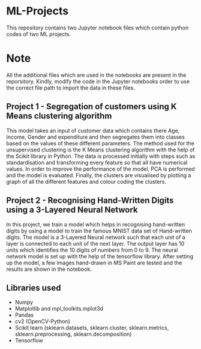 # ML-Projects

This repository contains two Jupyter notebook files which contain python codes of two ML projects.

# Note

All the additional files which are used in the notebooks are present in the reporsitory. Kindly, modify the code in the Jupyter notebooks order to use the correct file path to import the data in these files.

## Project 1 - Segregation of customers using K Means clustering algorithm

This model takes an input of customer data which contains there Age, Income, Gender and expenditure and then segregates them into classes based on the values of these different parameters. The method used for the unsupervised clustering is the K Means clustering algorithm with the help of the Scikit library in Python.
The data is processed initially with steps such as standardisation and transforming every feature so that all have numerical values. In order to improve the performance of the model, PCA is performed and the model is evaluated. Finally, the clusters are visualised by plotting a graph of all the different features and colour coding the clusters.

## Project 2 - Recognising Hand-Written Digits using a 3-Layered Neural Network

In this project, we train a model which helps in recognising hand-written digits by using a model to train the famous MNIST data set of Hand-written digits. The model is a 3-Layered Neural network such that each unit of a layer is connected to each unit of the next layer. The output layer has 10 units which identifies the 10 digits of numbers from 0 to 9. The neural network model is set up with the help of the tensorflow library. After setting up the model, a few images hand-drawn in MS Paint are tested and the results are shown in the notebook.

## Libraries used

* Numpy
* Matplotlib and mpl_toolkits.mplot3d
* Pandas
* cv2 (OpenCV-Python)
* Scikit learn (sklearn.datasets, sklearn.cluster, sklearn.metrics, sklearn.preprocessing, sklearn.decomposition)
* Tensorflow
